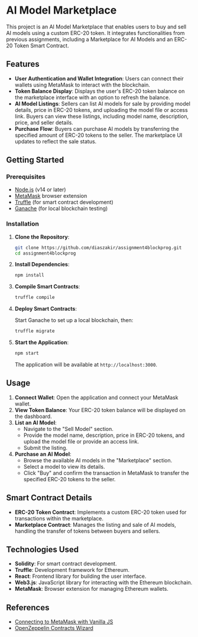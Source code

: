 # AI Model Marketplace

This project is an AI Model Marketplace that enables users to buy and sell AI models using a custom ERC-20 token. It integrates functionalities from previous assignments, including a Marketplace for AI Models and an ERC-20 Token Smart Contract.

## Features

- **User Authentication and Wallet Integration**: Users can connect their wallets using MetaMask to interact with the blockchain.
- **Token Balance Display**: Displays the user's ERC-20 token balance on the marketplace interface with an option to refresh the balance.
- **AI Model Listings**: Sellers can list AI models for sale by providing model details, price in ERC-20 tokens, and uploading the model file or access link. Buyers can view these listings, including model name, description, price, and seller details.
- **Purchase Flow**: Buyers can purchase AI models by transferring the specified amount of ERC-20 tokens to the seller. The marketplace UI updates to reflect the sale status.

## Getting Started

### Prerequisites

- [Node.js](https://nodejs.org/) (v14 or later)
- [MetaMask](https://metamask.io/) browser extension
- [Truffle](https://www.trufflesuite.com/truffle) (for smart contract development)
- [Ganache](https://www.trufflesuite.com/ganache) (for local blockchain testing)

### Installation

1. **Clone the Repository**:

   ```bash
   git clone https://github.com/diaszakir/assignment4blockprog.git
   cd assignment4blockprog
   ```

2. **Install Dependencies**:

   ```bash
   npm install
   ```

3. **Compile Smart Contracts**:

   ```bash
   truffle compile
   ```

4. **Deploy Smart Contracts**:

   Start Ganache to set up a local blockchain, then:

   ```bash
   truffle migrate
   ```

5. **Start the Application**:

   ```bash
   npm start
   ```

   The application will be available at `http://localhost:3000`.

## Usage

1. **Connect Wallet**: Open the application and connect your MetaMask wallet.
2. **View Token Balance**: Your ERC-20 token balance will be displayed on the dashboard.
3. **List an AI Model**:
   - Navigate to the "Sell Model" section.
   - Provide the model name, description, price in ERC-20 tokens, and upload the model file or provide an access link.
   - Submit the listing.
4. **Purchase an AI Model**:
   - Browse the available AI models in the "Marketplace" section.
   - Select a model to view its details.
   - Click "Buy" and confirm the transaction in MetaMask to transfer the specified ERC-20 tokens to the seller.

## Smart Contract Details

- **ERC-20 Token Contract**: Implements a custom ERC-20 token used for transactions within the marketplace.
- **Marketplace Contract**: Manages the listing and sale of AI models, handling the transfer of tokens between buyers and sellers.

## Technologies Used

- **Solidity**: For smart contract development.
- **Truffle**: Development framework for Ethereum.
- **React**: Frontend library for building the user interface.
- **Web3.js**: JavaScript library for interacting with the Ethereum blockchain.
- **MetaMask**: Browser extension for managing Ethereum wallets.

## References

- [Connecting to MetaMask with Vanilla JS](https://docs.web3js.org/guides/dapps/metamask-vanilla/)
- [OpenZeppelin Contracts Wizard](https://wizard.openzeppelin.com/)


